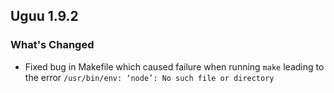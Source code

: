 ## Uguu 1.9.2

### What's Changed

* Fixed bug in Makefile which caused failure when running `make` leading to the error `/usr/bin/env: ‘node’: No such file or directory`